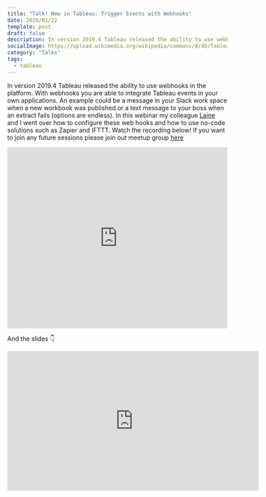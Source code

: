 ```yaml
---
title: "Talk! New in Tableau: Trigger Events with Webhooks"
date: 2020/01/22
template: post
draft: false
description: In version 2019.4 Tableau released the ability to use webhooks in the platform. With webhooks you are able to integrate Tableau events in your own applications. An example could be a message in your Slack work space when a new workbook was published or a text message to your boss when an extract fails (options are endless). In this webinar my colleague Laine Caruzca and I went over how to configure these web hooks and how to use no-code solutions such as Zapier and IFTTT. Go to 'Read' to check out the recording!
socialImage: https://upload.wikimedia.org/wikipedia/commons/4/4b/Tableau_Logo.png
category: "Talks"
tags:
  - tableau
---
```


In version 2019.4 Tableau released the ability to use webhooks in the platform. With webhooks you are able to integrate Tableau events in your own applications. An example could be a message in your Slack work space when a new workbook was published or a text message to your boss when an extract fails (options are endless). In this webinar my colleague [Laine](https://twitter.com/lainecaruzca) and I went over how to configure these web hooks and how to use no-code solutions such as Zapier and IFTTT. Watch the recording below! If you want to join any future sessions please join out meetup group [here](https://www.meetup.com/Lets-talk-Data/events/)

<center>
<iframe width="100%" height="415" src="https://www.youtube.com/embed/iqPu1pJiL00" frameborder="0" allow="accelerometer; autoplay; encrypted-media; gyroscope; picture-in-picture" allowfullscreen></iframe>
</center>

And the slides 👇

<center>
<iframe src="https://slides.com/andredevries/if-this-then-tableau/embed" width="576" height="320" scrolling="no" frameborder="0" webkitallowfullscreen mozallowfullscreen allowfullscreen></iframe>
</center>
